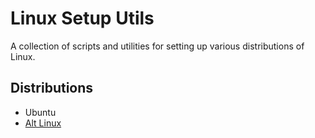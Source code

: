 # Linux Setup Utils

A collection of scripts and utilities for setting up various distributions of Linux.

## Distributions
* Ubuntu
* [Alt Linux](alt/README.md)
